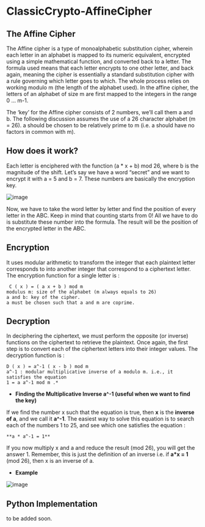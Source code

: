 # ClassicCrypto-AffineCipher

## The Affine Cipher

The Affine cipher is a type of monoalphabetic substitution cipher, wherein each letter in an alphabet is mapped to its numeric equivalent, encrypted using a simple mathematical function, and converted back to a letter. The formula used means that each letter encrypts to one other letter, and back again, meaning the cipher is essentially a standard substitution cipher with a rule governing which letter goes to which. 
The whole process relies on working modulo m (the length of the alphabet used). In the affine cipher, the letters of an alphabet of size m are first mapped to the integers in the range 0 … m-1. 

The ‘key’ for the Affine cipher consists of 2 numbers, we’ll call them a and b. The following discussion assumes the use of a 26 character alphabet (m = 26). a should be chosen to be relatively prime to m (i.e. a should have no factors in common with m). 

## How does it work?

Each letter is enciphered with the function (a * x + b) mod 26, where b is the magnitude of the shift. Let’s say we have a word “secret” and we want to encrypt it with a = 5 and b = 7. These numbers are basically the encryption key.

![image](https://user-images.githubusercontent.com/91763346/203161504-aafe4fe7-90b3-4442-8eac-33ba08a2adc7.png)

Now, we have to take the word letter by letter and find the position of every letter in the ABC. Keep in mind that counting starts from 0! All we have to do is substitute these number into the formula. The result will be the position of the encrypted letter in the ABC.


## Encryption

It uses modular arithmetic to transform the integer that each plaintext letter corresponds to into another integer that correspond to a ciphertext letter. 
The encryption function for a single letter is  :

```
 C ( x ) = ( a x + b ) mod m 
modulus m: size of the alphabet (m always equals to 26)
a and b: key of the cipher.
a must be chosen such that a and m are coprime.
```

## Decryption

In deciphering the ciphertext, we must perform the opposite (or inverse) functions on the ciphertext to retrieve the plaintext. Once again, the first step is to convert each of the ciphertext letters into their integer values. 
The decryption function is  :

```
D ( x ) = a^-1 ( x - b ) mod m
a^-1 : modular multiplicative inverse of a modulo m. i.e., it satisfies the equation
1 = a a^-1 mod m .*
```
* **Finding the Multiplicative Inverse a^-1 (useful when we want to find the key)**

If we find the number x such that the equation is true, then **x** is the **inverse of a**, and we call it **a^-1**. The easiest way to solve this equation is to search each of the numbers 1 to 25, and see which one satisfies the equation : 

```
**a * a^-1 = 1**
```

If you now multiply x and a and reduce the result (mod 26), you will get the answer 1. Remember, this is just the definition of an inverse i.e. if **a*x = 1** (mod 26), then x is an inverse of a.

* **Example**

![image](https://user-images.githubusercontent.com/91763346/203163228-4abd2168-e459-4fd9-8f55-a5e5335628f2.png)

## Python Implementation
 to be added soon.















